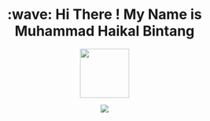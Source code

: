 <h1 align="center">
   <strong>:wave: Hi There ! My Name is Muhammad Haikal Bintang
    <!-- <div align="left">
        <a href="https://www.tokopedia.com/herbalamimum" target="_blank" rel="noopener noreferrer">
            <img alt="Maris Tokopedia" width="30px" src="https://drive.google.com/uc?id=1IRowQh8vP4VsejW_E-Zul7zJZI5lIQCJ" />
        </a>
    </div> -->
</h1> 

<div id="header" align="center">
  <img src="https://i.giphy.com/media/eNAsjO55tPbgaor7ma/200w.webp" width="100">
</div>
       
<p align="center">
  <a href="https://github.com/oraclebrain/readme-typing-svg">
    <img src="https://readme-typing-svg.demolab.com/?lines=I'm+a React.js+Developer;I+have+been+coding+in+React.js+for+more+than+1+year;I+am+open+to+collaborations+and+new+opportunities,+ especially+in+Islamic+Edu;Let's+create+something+great+together!;&font=fira%20Code&center=true&width=1200&height=60&color=FFFFFF&vCenter=true&pause=2000&size=25" />
  </a>
</p>

<!---
haikalbintang/haikalbintang is a ✨ special ✨ repository because its `README.md` (this file) appears on your GitHub profile.
You can click the Preview link to take a look at your changes.
--->
